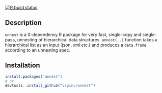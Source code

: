 <!-- badges: start -->
[![R build status](https://github.com/vspinu/unnest/workflows/R-CMD-check/badge.svg)](https://github.com/vspinu/unnest/actions)
<!-- badges: end -->

## Description

`unnest` is a 0-dependency R package for very fast, single-copy and single-pass,
unnesting of hierarchical data structures. `unnest(..)` function takes a
hierarchical list as an input (json, xml etc.) and produces a `data.frame`
according to an unnesting spec.

## Installation

```R
install.packages("unnest")
# or
devtools::install_github("vspinu/unnest")
```
